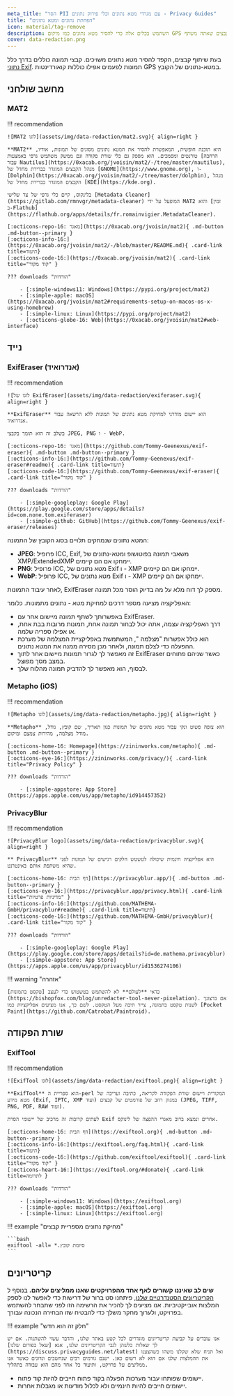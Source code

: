 ```yaml
---
meta_title: "הסר PII עם מגרדי מטא נתונים וכלי פירוק נתונים - Privacy Guides"
title: "הפחתת נתונים ומטא נתונים"
icon: material/tag-remove
description: השתמש בכלים אלה כדי להסיר מטא נתונים כמו מיקום GPS ומידע מזהה אחר מתמונות וקבצים שאתה משתף.
cover: data-redaction.png
---
```


בעת שיתוף קבצים, הקפד להסיר מטא נתונים משויכים. קבצי תמונה כוללים בדרך כלל [נתוני Exif](https://en.wikipedia.org/wiki/Exif). תמונות לפעמים אפילו כוללות קואורדינטות GPS במטא-נתונים של הקובץ.

## מחשב שולחני

### MAT2

!!! recommendation

    ![MAT2 לוגו](assets/img/data-redaction/mat2.svg){ align=right }
    
    **MAT2** היא תוכנה חופשית, המאפשרת להסיר את המטא נתונים מסוגים של תמונות, אודיו, טורנטים ומסמכים. הוא מספק גם כלי שורת פקודה וגם ממשק משתמש גרפי באמצעות [הרחבה עבור Nautilus](https://0xacab.org/jvoisin/mat2/-/tree/master/nautilus), מנהל הקבצים המוגדר כברירת מחדל של [GNOME](https://www.gnome.org), ו-[Dolphin](https://0xacab.org/jvoisin/mat2/-/tree/master/dolphin), מנהל הקבצים המוגדר כברירת מחדל של [KDE](https://kde.org).
    
    בלינקוס, קיים כלי גרפי של צד שלישי [Metadata Cleaner](https://gitlab.com/rmnvgr/metadata-cleaner) המופעל על ידי MAT2 והוא [זמין ב-Flathub](https://flathub.org/apps/details/fr.romainvigier.MetadataCleaner).
    
    [:octicons-repo-16: מאגר](https://0xacab.org/jvoisin/mat2){ .md-button .md-button--primary }
    [:octicons-info-16:](https://0xacab.org/jvoisin/mat2/-/blob/master/README.md){ .card-link title=תיעוד}
    [:octicons-code-16:](https://0xacab.org/jvoisin/mat2){ .card-link title="קוד מקור" }
    
    ??? downloads "הורדות"
    
        - [:simple-windows11: Windows](https://pypi.org/project/mat2)
        - [:simple-apple: macOS](https://0xacab.org/jvoisin/mat2#requirements-setup-on-macos-os-x-using-homebrew)
        - [:simple-linux: Linux](https://pypi.org/project/mat2)
        - [:octicons-globe-16: Web](https://0xacab.org/jvoisin/mat2#web-interface)

## נייד

### ExifEraser (אנדרואיד)

!!! recommendation

    ![לוגו של ExifEraser](assets/img/data-redaction/exiferaser.svg){ align=right }
    
    **ExifEraser** הוא יישום מודרני למחיקת מטא נתונים של תמונות ללא הרשאה עבור אנדרואיד.
    
    בשלב זה הוא תומך בקבצי JPEG, PNG ו - WebP.
    
    [:octicons-repo-16: מאגר](https://github.com/Tommy-Geenexus/exif-eraser){ .md-button .md-button--primary }
    [:octicons-info-16:](https://github.com/Tommy-Geenexus/exif-eraser#readme){ .card-link title=תיעוד}
    [:octicons-code-16:](https://github.com/Tommy-Geenexus/exif-eraser){ .card-link title="קוד מקור" }
    
    ??? downloads "הורדות"
    
        - [:simple-googleplay: Google Play](https://play.google.com/store/apps/details?id=com.none.tom.exiferaser)
        - [:simple-github: GitHub](https://github.com/Tommy-Geenexus/exif-eraser/releases)

המטא נתונים שנמחקים תלויים בסוג הקובץ של התמונה:

* **JPEG**: פרופיל ICC, Exif, משאבי תמונה בפוטושופ ומטא-נתונים של XMP/ExtendedXMP יימחקו אם הם קיימים.
* **PNG**: פרופיל ICC, מטא נתונים של Exif ו - XMP יימחקו אם הם קיימים.
* **WebP**: פרופיל ICC, מטא נתונים של Exif ו - XMP יימחקו אם הם קיימים.

לאחר עיבוד התמונות, ExifEraser מספק לך דוח מלא על מה בדיוק הוסר מכל תמונה.

האפליקציה מציעה מספר דרכים למחיקת מטא - נתונים מתמונות. כלומר:

* באפשרותך לשתף תמונה מיישום אחר עם ExifEraser.
* דרך האפליקציה עצמה, אתה יכול לבחור תמונה אחת, תמונות מרובות בבת אחת, או אפילו ספריה שלמה.
* הוא כולל אפשרות "מצלמה ", המשתמשת באפליקציית המצלמה של מערכת ההפעלה כדי לצלם תמונה, ולאחר מכן מסירה ממנה את המטא נתונים.
* זה מאפשר לך לגרור תמונות מיישום אחר לתוך ExifEraser כאשר שניהם פתוחים במצב מסך מפוצל.
* לבסוף, הוא מאפשר לך להדביק תמונה מהלוח שלך.

### Metapho (iOS)

!!! recommendation

    ![Metapho לוגו](assets/img/data-redaction/metapho.jpg){ align=right }
    
    **Metapho** הוא צופה פשוט ונקי עבור מטא נתונים של תמונות כגון תאריך, שם קובץ, גודל, מודל מצלמה, מהירות צמצם ומיקום.
    
    [:octicons-home-16: Homepage](https://zininworks.com/metapho){ .md-button .md-button--primary }
    [:octicons-eye-16:](https://zininworks.com/privacy/){ .card-link title="Privacy Policy" }
    
    ??? downloads "הורדות"
    
        - [:simple-appstore: App Store](https://apps.apple.com/us/app/metapho/id914457352)

### PrivacyBlur

!!! recommendation

    ![PrivacyBlur logo](assets/img/data-redaction/privacyblur.svg){ align=right }
    
    ** PrivacyBlur** היא אפליקציה חינמית שיכולה לטשטש חלקים רגישים של תמונות לפני שהיא משתפת אותם באינטרנט.
    
    [:octicons-home-16: דף הבית](https://privacyblur.app/){ .md-button .md-button--primary }
    [:octicons-eye-16:](https://privacyblur.app/privacy.html){ .card-link title="מדיניות פרטיות" }
    [:octicons-info-16:](https://github.com/MATHEMA-GmbH/privacyblur#readme){ .card-link title=תיעוד}
    [:octicons-code-16:](https://github.com/MATHEMA-GmbH/privacyblur){ .card-link title="קוד מקור" }
    
    ??? downloads "הורדות"
    
        - [:simple-googleplay: Google Play](https://play.google.com/store/apps/details?id=de.mathema.privacyblur)
        - [:simple-appstore: App Store](https://apps.apple.com/us/app/privacyblur/id1536274106)

!!! warning "אזהרה"

    כדאי **לעולם** לא להשתמש בטשטוש כדי לעצב [טקסט בתמונות](https://bishopfox.com/blog/unredacter-tool-never-pixelation). אם ברצונך לשנות טקסט בתמונה, צייר תיבה מעל הטקסט. לשם כך, אנו מציעים אפליקציות כמו [Pocket Paint](https://github.com/Catrobat/Paintroid).

## שורת הפקודה

### ExifTool

!!! recommendation

    ![ExifTool לוגו](assets/img/data-redaction/exiftool.png){ align=right }
    
    **ExifTool** הוא ספריית ה-perl המקורית ויישום שורת הפקודה לקריאה, כתיבה ועריכה של מטא מידע (Exif, IPTC, XMP ועוד) במגוון רחב של פורמטים של קבצים (JPEG, TIFF, PNG, PDF, RAW ועוד).
    
    לעתים קרובות זה מרכיב של יישומי הסרת Exif אחרים ונמצא ברוב מאגרי ההפצה של לינוקס.
    
    [:octicons-home-16: דף הבית](https://exiftool.org){ .md-button .md-button--primary }
    [:octicons-info-16:](https://exiftool.org/faq.html){ .card-link title=תיעוד}
    [:octicons-code-16:](https://github.com/exiftool/exiftool){ .card-link title="קוד מקור" }
    [:octicons-heart-16:](https://exiftool.org/#donate){ .card-link title=לתרומה }
    
    ??? downloads "הורדות"
    
        - [:simple-windows11: Windows](https://exiftool.org)
        - [:simple-apple: macOS](https://exiftool.org)
        - [:simple-linux: Linux](https://exiftool.org)

!!! example "מחיקת נתונים מספריית קבצים"

    ```bash
    exiftool -all= *.סיומת קובץ
    ```

## קריטריונים

**שים לב שאיננו קשורים לאף אחד מהפרויקטים שאנו ממליצים עליהם.** בנוסף ל [הקריטריונים הסטנדרטיים שלנו](about/criteria.md), פיתחנו סט ברור של דרישות כדי לאפשר לנו לספק המלצות אובייקטיביות. אנו מציעים לך להכיר את הרשימה הזו לפני שתבחר להשתמש בפרויקט, ולערוך מחקר משלך כדי להבטיח שזו הבחירה הנכונה עבורך.

!!! example "חלק זה הוא חדש"

    אנו עובדים על קביעת קריטריונים מוגדרים לכל קטע באתר שלנו, והדבר עשוי להשתנות. אם יש לך שאלות כלשהן לגבי הקריטריונים שלנו, אנא [שאל בפורום שלנו](https://discuss.privacyguides.net/latest) ואל תניח שלא שקלנו משהו כשהצענו את ההמלצות שלנו אם הוא לא רשום כאן. ישנם גורמים רבים שנחשבים ונדונים כאשר אנו ממליצים על פרויקט, ותיעוד כל אחד מהם הוא עבודה בתהליך.

- יישומים שפותחו עבור מערכות הפעלה בקוד פתוח חייבים להיות קוד פתוח.
- יישומים חייבים להיות חינמיים ולא לכלול מודעות או מגבלות אחרות.

